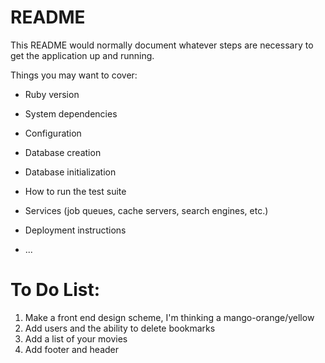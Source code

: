 # README

This README would normally document whatever steps are necessary to get the
application up and running.

Things you may want to cover:

* Ruby version

* System dependencies

* Configuration

* Database creation

* Database initialization

* How to run the test suite

* Services (job queues, cache servers, search engines, etc.)

* Deployment instructions

* ...

<h1>To Do List:</h1>
<ol>
  <li>
    Make a front end design scheme, I'm thinking a mango-orange/yellow
  </li>
  <li>
    Add users and the ability to delete bookmarks
  </li>
  <li>
    Add a list of your movies
  </li>
  <li>
    Add footer and header
  </li>
</ol>
